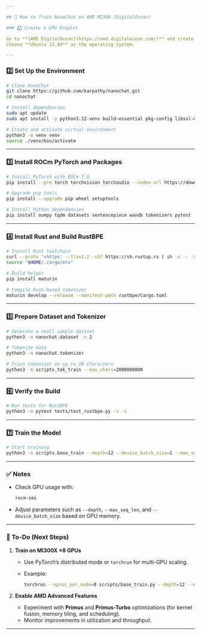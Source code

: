 ```yaml
---

## 🧠 How to Train NanoChat on AMD MI300 (DigitalOcean)

### 1️⃣ Create a GPU Droplet

Go to **[AMD DigitalOcean](https://amd.digitalocean.com/)** and create a new **GPU Droplet** with the **AMD MI300** GPU.
Choose **Ubuntu 22.04** as the operating system.

---
```


### 2️⃣ Set Up the Environment

```bash
# Clone NanoChat
git clone https://github.com/karpathy/nanochat.git
cd nanochat

# Install dependencies
sudo apt update
sudo apt install -y python3.12-venv build-essential pkg-config libssl-dev

# Create and activate virtual environment
python3 -m venv venv
source ./venv/bin/activate
```

---

### 3️⃣ Install ROCm PyTorch and Packages

```bash
# Install PyTorch with ROCm 7.0
pip install --pre torch torchvision torchaudio --index-url https://download.pytorch.org/whl/nightly/rocm7.0

# Upgrade pip tools
pip install --upgrade pip wheel setuptools

# Install Python dependencies
pip install numpy tqdm datasets sentencepiece wandb tokenizers pytest
```

---

### 4️⃣ Install Rust and Build RustBPE

```bash
# Install Rust toolchain
curl --proto '=https' --tlsv1.2 -sSf https://sh.rustup.rs | sh -s -- -y
source "$HOME/.cargo/env"

# Build helper
pip install maturin

# Compile Rust-based tokenizer
maturin develop --release --manifest-path rustbpe/Cargo.toml
```

---

### 5️⃣ Prepare Dataset and Tokenizer

```bash
# Generate a small sample dataset
python3 -m nanochat.dataset -n 2

# Tokenize data
python3 -m nanochat.tokenizer

# Train tokenizer on up to 2B characters
python3 -m scripts.tok_train --max_chars=2000000000
```

---

### 6️⃣ Verify the Build

```bash
# Run tests for RustBPE
python3 -m pytest tests/test_rustbpe.py -v -s
```

---

### 7️⃣ Train the Model

```bash
# Start training
python3 -m scripts.base_train --depth=12 --device_batch_size=1 --max_seq_len=1024
```

---

### ✅ Notes

* Check GPU usage with:

  ```bash
  rocm-smi
  ```
* Adjust parameters such as `--depth`, `--max_seq_len`, and `--device_batch_size` based on GPU memory.

---

### 🧩 To-Do (Next Steps)

1. **Train on MI300X ×8 GPUs**

   * Use PyTorch’s distributed mode or `torchrun` for multi-GPU scaling.
   * Example:

     ```bash
     torchrun --nproc_per_node=8 scripts/base_train.py --depth=12 --max_seq_len=1024
     ```

2. **Enable AMD Advanced Features**

   * Experiment with **Primus** and **Primus-Turbo** optimizations (for kernel fusion, memory tiling, and scheduling).
   * Monitor improvements in utilization and throughput.

---

